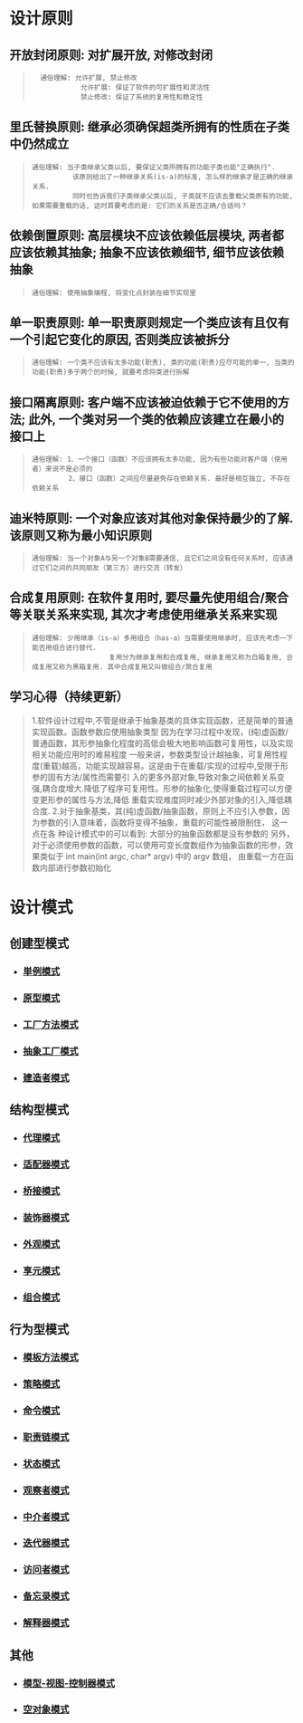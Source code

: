 # 设计原则  
## 开放封闭原则: 对扩展开放, 对修改封闭
>       通俗理解: 允许扩展, 禁止修改  
>                 允许扩展: 保证了软件的可扩展性和灵活性  
>                 禁止修改: 保证了系统的复用性和稳定性
## 里氏替换原则: 继承必须确保超类所拥有的性质在子类中仍然成立
>     通俗理解: 当子类继承父类以后, 要保证父类所拥有的功能子类也能"正确执行". 
>               该原则给出了一种继承关系(is-a)的标准, 怎么样的继承才是正确的继承关系. 
>               同时也告诉我们子类继承父类以后, 子类就不应该去重载父类原有的功能, 如果需要重载的话, 这时首要考虑的是: 它们的关系是否正确/合适吗？
## 依赖倒置原则: 高层模块不应该依赖低层模块, 两者都应该依赖其抽象; 抽象不应该依赖细节, 细节应该依赖抽象
>     通俗理解: 使用抽象编程, 将变化点封装在细节实现里
## 单一职责原则: 单一职责原则规定一个类应该有且仅有一个引起它变化的原因, 否则类应该被拆分
>     通俗理解: 一个类不应该有太多功能(职责), 类的功能(职责)应尽可能的单一, 当类的功能(职责)多于两个的时候, 就要考虑将类进行拆解
## 接口隔离原则: 客户端不应该被迫依赖于它不使用的方法; 此外, 一个类对另一个类的依赖应该建立在最小的接口上  
>     通俗理解: 1、一个接口（函数）不应该拥有太多功能, 因为有些功能对客户端（使用者）来说不是必须的
>              2、接口（函数）之间应尽量避免存在依赖关系. 最好是相互独立, 不存在依赖关系

## 迪米特原则: 一个对象应该对其他对象保持最少的了解. 该原则又称为最小知识原则
>     通俗理解: 当一个对象A与另一个对象B需要通信, 且它们之间没有任何关系时, 应该通过它们之间的共同朋友（第三方）进行交流（转发）

## 合成复用原则: 在软件复用时, 要尽量先使用组合/聚合等关联关系来实现, 其次才考虑使用继承关系来实现
>     通俗理解: 少用继承（is-a）多用组合（has-a）当需要使用继承时, 应该先考虑一下能否用组合进行替代.  
>                        复用分为继承复用和合成复用, 继承复用又称为白箱复用, 合成复用又称为黑箱复用. 其中合成复用又叫做组合/聚合复用


## 学习心得（持续更新）
>   1.软件设计过程中,不管是继承于抽象基类的具体实现函数，还是简单的普通实现函数。函数参数应使用抽象类型
>       因为在学习过程中发现，(纯)虚函数/普通函数，其形参抽象化程度的高低会极大地影响函数可复用性，以及实现相关功能应用时的难易程度
>       一般来讲，参数类型设计越抽象，可复用性程度(重载)越高，功能实现越容易。这是由于在重载/实现的过程中,受限于形参的固有方法/属性而需要引
>       入的更多外部对象,导致对象之间依赖关系变强,耦合度增大.降低了程序可复用性。形参的抽象化,使得重载过程可以方便变更形参的属性与方法,降低
>       重载实现难度同时减少外部对象的引入,降低耦合度.
>   2.对于抽象基类，其(纯)虚函数/抽象函数，原则上不应引入参数，因为参数的引入意味着，函数将变得不抽象，重载的可能性被限制住， 这一点在各
>       种设计模式中的可以看到: 大部分的抽象函数都是没有参数的
>       另外，对于必须使用参数的函数，可以使用可变长度数组作为抽象函数的形参，效果类似于 int main(int argc, char* argv) 中的 argv 数组，
>       由重载一方在函数内部进行参数初始化

# 设计模式
## 创建型模式
+ ###  [単例模式][Singleton]
+ ### [原型模式][Prototype]
+ ### [工厂方法模式][FactoryMethod]
+ ### [抽象工厂模式][AbstractFactory]
+ ### [建造者模式][Builder]
## 结构型模式
+ ### [代理模式][Proxy]
+ ### [适配器模式][Adapter]
+ ### [桥接模式][Bridge]
+ ### [装饰器模式][Decorator]
+ ### [外观模式][Facade]
+ ### [享元模式][Flyweight]
+ ### [组合模式][Composite]
## 行为型模式
+ ### [模板方法模式][TemplateMethod]
+ ### [策略模式][Strategy]
+ ### [命令模式][Command]
+ ### [职责链模式][Chain]
+ ### [状态模式][State]
+ ### [观察者模式][Observer]
+ ### [中介者模式][Mediator]
+ ### [迭代器模式][Iterator]
+ ### [访问者模式][Visitor]
+ ### [备忘录模式][Memento]
+ ### [解释器模式][Interpreter]
## 其他
+ ### [模型-视图-控制器模式][MVC]
+ ### [空对象模式][NullObject]

[Singleton]: ./单例模式/README.md
[Prototype]: ./原型模式/README.md
[FactoryMethod]: ./工厂方法模式/README.md
[AbstractFactory]: ./抽象工厂模式/README.md
[Builder]: ./建造者模式/README.md
[Proxy]: ./代理模式/README.md
[Adapter]: ./适配器模式/README.md
[Bridge]: ./桥接模式/README.md
[Decorator]: ./装饰器模式/README.md
[Facade]: ./外观模式/README.md
[Flyweight]: ./享元模式/README.md
[Composite]: ./组合模式/README.md
[TemplateMethod]: ./模板方法模式/README.md
[Strategy]: ./策略模式/README.md
[Command]: ./命令模式/README.md
[Chain]: ./职责链模式/README.md
[State]: ./状态模式/README.md
[Observer]: ./观察者模式/README.md
[Mediator]: ./中介者模式/README.md
[Iterator]: ./迭代器模式/README.md
[Visitor]: ./访问者模式/README.md
[Memento]: ./备忘录模式/README.md
[Interpreter]: ./解释器模式/README.md
[MVC]: ./模型-视图-控制器模式/README.md
[NullObject]: ./空对象模式/README.md